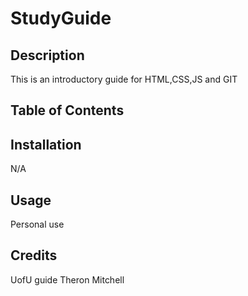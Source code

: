 # StudyGuide

## Description

This is an introductory guide for HTML,CSS,JS and GIT

##  Table of Contents

## Installation 
N/A

## Usage
Personal use

## Credits
UofU guide
Theron Mitchell
